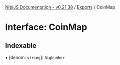 [NibiJS Documentation - v0.21.38](../intro.md) / [Exports](../modules.md) / CoinMap

# Interface: CoinMap

## Indexable

▪ [denom: `string`]: `BigNumber`
